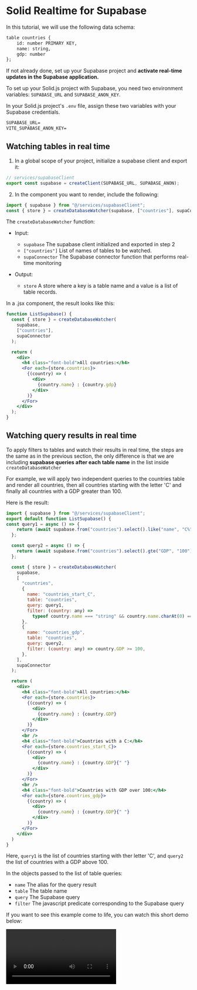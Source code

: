 # Solid Realtime for Supabase

In this tutorial, we will use the following data schema:

```md
table countries {
    id: number PRIMARY KEY,
    name: string,
    gdp: number
};
```

If not already done, set up your Supabase project and **activate real-time updates in the Supabase application.**

To set up your Solid.js project with Supabase, you need two environment variables: `SUPABASE_URL` and `SUPABASE_ANON_KEY`.

In your Solid.js project's `.env` file, assign these two variables with your Supabase credentials.

```md
SUPABASE_URL=
VITE_SUPABASE_ANON_KEY=
```

## Watching tables in real time

1. In a global scope of your project, initialize a supabase client and export it:

```jsx
// services/supabaseClient
export const supabase = createClient(SUPABASE_URL, SUPABASE_ANON);
```

2. In the component you want to render, include the following:

```jsx
import { supabase } from "@/services/supabaseClient";
const { store } = createDatabaseWatcher(supabase, ["countries"], supaConnector);
```

The `createDatabaseWatcher` function:

- Input:

  - `supabase` The supabase client initialized and exported in step 2
  - `["countries"]` List of names of tables to be watched.
  - `supaConnector` The Supabase connector function that performs real-time monitoring

- Output:
  - `store` A store where a key is a table name and a value is a list of table records.

In a .jsx component, the result looks like this:

```jsx
function ListSupabase() {
  const { store } = createDatabaseWatcher(
    supabase,
    ["countries"],
    supaConnector
  );

  return (
    <div>
      <h4 class="font-bold">All countries:</h4>
      <For each={store.countries}>
        {(country) => (
          <div>
            {country.name} : {country.gdp}
          </div>
        )}
      </For>
    </div>
  );
}
```

## Watching query results in real time

To apply filters to tables and watch their results in real time, the steps are the same as in the previous section, the only difference is that we are including **supabase queries after each table name** in the list inside `createDatabaseWatcher`

For example, we will apply two independent queries to the countries table and render all countries, then all countries starting with the letter 'C' and finally all countries with a GDP greater than 100.

Here is the result:

```jsx
import { supabase } from "@/services/supabaseClient";
export default function ListSupabase() {
const query1 = async () => {
    return (await supabase.from("countries").select().like("name", "C%")).data!;
  };

  const query2 = async () => {
    return (await supabase.from("countries").select().gte("GDP", "100")).data!;
  };

  const { store } = createDatabaseWatcher(
    supabase,
    [
      "countries",
      {
        name: "countries_start_C",
        table: "countries",
        query: query1,
        filter: (country: any) =>
          typeof country.name === "string" && country.name.charAt(0) === "C",
      },
      {
        name: "countries_gdp",
        table: "countries",
        query: query2,
        filter: (country: any) => country.GDP >= 100,
      },
    ],
    supaConnector
  );

  return (
    <div>
      <h4 class="font-bold">All countries:</h4>
      <For each={store.countries}>
        {(country) => (
          <div>
            {country.name} : {country.GDP}
          </div>
        )}
      </For>
      <br />
      <h4 class="font-bold">Countries with a C:</h4>
      <For each={store.countries_start_C}>
        {(country) => (
          <div>
            {country.name} : {country.GDP}{" "}
          </div>
        )}
      </For>
      <br />
      <h4 class="font-bold">Countries with GDP over 100:</h4>
      <For each={store.countries_gdp}>
        {(country) => (
          <div>
            {country.name} : {country.GDP}{" "}
          </div>
        )}
      </For>
    </div>
  )
}
```

Here, ``query1`` is the list of countries starting with ther letter 'C', and ``query2`` the list of countries with a GDP above 100.

In the objects passed to the list of table queries:
- ``name`` The alias for the query result
- `table` The table name
- `query` The Supabase query
- `filter` The javascript predicate corresponding to the Supabase query

If you want to see this example come to life, you can watch this short demo below:

<video controls="controls" src="/vid/solid-realtime-supabase-demo.mp4" />
